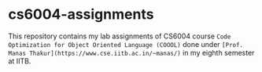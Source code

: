# cs6004-assignments

This repository contains my lab assignments of CS6004 course `Code Optimization for Object Oriented Language (COOOL)` done under `[Prof. Manas Thakur](https://www.cse.iitb.ac.in/~manas/)` in my eighth semester at IITB.

